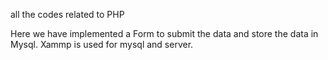 all the codes related to PHP

Here we have implemented a Form to submit the data and store the data in Mysql. Xammp is used for mysql and server.
